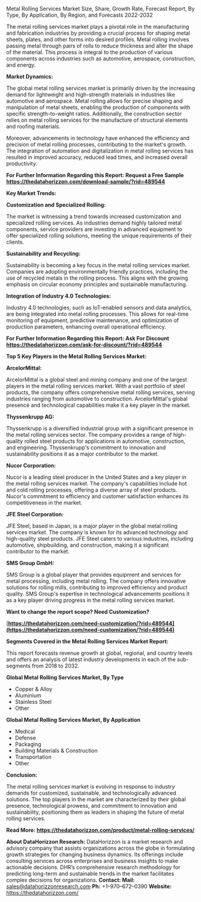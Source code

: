 ﻿Metal Rolling Services Market Size, Share, Growth Rate, Forecast Report, By Type, By Application, By Region, and Forecasts 2022-2032

The metal rolling services market plays a pivotal role in the manufacturing and fabrication industries by providing a crucial process for shaping metal sheets, plates, and other forms into desired profiles. Metal rolling involves passing metal through pairs of rolls to reduce thickness and alter the shape of the material. This process is integral to the production of various components across industries such as automotive, aerospace, construction, and energy.

**Market Dynamics:**

The global metal rolling services market is primarily driven by the increasing demand for lightweight and high-strength materials in industries like automotive and aerospace. Metal rolling allows for precise shaping and manipulation of metal sheets, enabling the production of components with specific strength-to-weight ratios. Additionally, the construction sector relies on metal rolling services for the manufacture of structural elements and roofing materials.

Moreover, advancements in technology have enhanced the efficiency and precision of metal rolling processes, contributing to the market's growth. The integration of automation and digitalization in metal rolling services has resulted in improved accuracy, reduced lead times, and increased overall productivity.

**For Further Information Regarding this Report: Request a Free Sample <https://thedatahorizzon.com/download-sample/?rid=489544>** 

**Key Market Trends:**

**Customization and Specialized Rolling:**

The market is witnessing a trend towards increased customization and specialized rolling services. As industries demand highly tailored metal components, service providers are investing in advanced equipment to offer specialized rolling solutions, meeting the unique requirements of their clients.

**Sustainability and Recycling:**

Sustainability is becoming a key focus in the metal rolling services market. Companies are adopting environmentally friendly practices, including the use of recycled metals in the rolling process. This aligns with the growing emphasis on circular economy principles and sustainable manufacturing.

**Integration of Industry 4.0 Technologies:**

Industry 4.0 technologies, such as IoT-enabled sensors and data analytics, are being integrated into metal rolling processes. This allows for real-time monitoring of equipment, predictive maintenance, and optimization of production parameters, enhancing overall operational efficiency.

**For Further Information Regarding this Report: Ask For Discount <https://thedatahorizzon.com/ask-for-discount/?rid=489544>** 

**Top 5 Key Players in the Metal Rolling Services Market:**

**ArcelorMittal:**

ArcelorMittal is a global steel and mining company and one of the largest players in the metal rolling services market. With a vast portfolio of steel products, the company offers comprehensive metal rolling services, serving industries ranging from automotive to construction. ArcelorMittal's global presence and technological capabilities make it a key player in the market.

**Thyssenkrupp AG:**

Thyssenkrupp is a diversified industrial group with a significant presence in the metal rolling services sector. The company provides a range of high-quality rolled steel products for applications in automotive, construction, and engineering. Thyssenkrupp's commitment to innovation and sustainability positions it as a major contributor to the market.

**Nucor Corporation:**

Nucor is a leading steel producer in the United States and a key player in the metal rolling services market. The company's capabilities include hot and cold rolling processes, offering a diverse array of steel products. Nucor's commitment to efficiency and customer satisfaction enhances its competitiveness in the market.

**JFE Steel Corporation:**

JFE Steel, based in Japan, is a major player in the global metal rolling services market. The company is known for its advanced technology and high-quality steel products. JFE Steel caters to various industries, including automotive, shipbuilding, and construction, making it a significant contributor to the market.

**SMS Group GmbH:**

SMS Group is a global player that provides equipment and services for metal processing, including metal rolling. The company offers innovative solutions for rolling mills, contributing to improved efficiency and product quality. SMS Group's expertise in technological advancements positions it as a key player driving progress in the metal rolling services market.

**Want to change the report scope? Need Customization?**

[**https://thedatahorizzon.com/need-customization/?rid=489544](https://thedatahorizzon.com/need-customization/?rid=489544)** 	

**Segments Covered in the Metal Rolling Services Market Report:**

This report forecasts revenue growth at global, regional, and country levels and offers an analysis of latest industry developments in each of the sub-segments from 2018 to 2032.

**Global Metal Rolling Services Market, By Type**

- Copper & Alloy
- Aluminium
- Stainless Steel
- Other

**Global Metal Rolling Services Market, By Application**

- Medical
- Defense
- Packaging
- Building Materials & Construction
- Transportation
- Other

**Conclusion:**

The metal rolling services market is evolving in response to industry demands for customized, sustainable, and technologically advanced solutions. The top players in the market are characterized by their global presence, technological prowess, and commitment to innovation and sustainability, positioning them as leaders in shaping the future of metal rolling services.

**Read More: <https://thedatahorizzon.com/product/metal-rolling-services/>** 

**About DataHorizzon Research:**DataHorizzon is a market research and advisory company that assists organizations across the globe in formulating growth strategies for changing business dynamics. Its offerings include consulting services across enterprises and business insights to make actionable decisions. DHR’s comprehensive research methodology for predicting long-term and sustainable trends in the market facilitates complex decisions for organizations.**Contact:Mail:** <sales@datahorizzonresearch.com> **Ph:** +1–970–672–0390**Website:** <https://thedatahorizzon.com/> 

